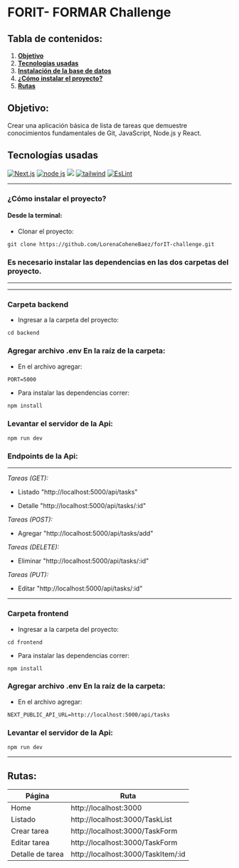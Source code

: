 # FORIT- FORMAR Challenge

## Tabla de contenidos:

1. **[Objetivo](#objetivo)**
1. **[Tecnologías usadas](#tecnologías-usadas)**
1. **[Instalación de la base de datos](#instalación-de-la-base-de-datos)**
1. **[¿Cómo instalar el proyecto?](#cómo-instalar-el-proyecto)**
1. **[Rutas](#rutas)**

## Objetivo:

Crear una aplicación básica de lista de tareas que demuestre conocimientos fundamentales de Git, JavaScript, Node.js y React.

## Tecnologías usadas

<p align="left">
<!–– Next ––>
<a href="https://nextjs.org/" target="_blank" data-bs-toggle="tooltip" title="Next.js"> <img src="https://img.shields.io/badge/next%20js-000000?style=for-the-badge&logo=nextdotjs&logoColor=white" alt="Next.js"/></a>
<!–– NODE JS ––>
<a href="https://img.shields.io/badge/Node.js-339933?style=for-the-badge&logo=nodedotjs&logoColor=white" target="_blank" data-bs-toggle="tooltip" title="node js"> <img src="https://img.shields.io/badge/Node.js-339933?style=for-the-badge&logo=nodedotjs&logoColor=white" alt="node js"/></a>
<!-- EXPRESS -->
<a href="https://developer.mozilla.org/es/docs/Learn/Server-side/Express_Nodejs/Introduction" alt="Express Js" data-bs-toggle="tooltip" title="EXPRESS" ><img src= "https://img.shields.io/badge/Express.js-000000?style=for-the-badge&logo=express&logoColor=white" /></a>
<!–– TAILWIND ––>
<a href="https://tailwindcss.com/" target="_blank" data-bs-toggle="tooltip" title="tailwind"> <img src="https://img.shields.io/badge/Tailwind_CSS-38B2AC?style=for-the-badge&logo=tailwind-css&logoColor=white" alt="tailwind"/></a>
<a href="https://eslint.org/" target="_blank" data-bs-toggle="tooltip" title="EsLint"> <img src="https://img.shields.io/badge/eslint-3A33D1?style=for-the-badge&logo=eslint&logoColor=white" alt="EsLint"/></a>

  </p>
  
***

### ¿Cómo instalar el proyecto?

#### Desde la terminal:

- Clonar el proyecto:
````
git clone https://github.com/LorenaCoheneBaez/forIT-challenge.git
````
### Es necesario instalar las dependencias en las dos carpetas del proyecto.

***
***
### **Carpeta backend**

- Ingresar a la carpeta del proyecto: 
````
cd backend
````
### Agregar archivo .env En la raíz de la carpeta: 
- En el archivo agregar: 
````
PORT=5000
````

- Para instalar las dependencias correr: 
````
npm install
````
### Levantar el servidor de la Api: 
````
npm run dev
````
### Endpoints de la Api:

***
*Tareas (GET):*
- Listado "http://localhost:5000/api/tasks"

- Detalle "http://localhost:5000/api/tasks/:id"

*Tareas (POST):*
- Agregar "http://localhost:5000/api/tasks/add"

*Tareas (DELETE):*
- Eliminar "http://localhost:5000/api/tasks/:id"

*Tareas (PUT):*
- Editar "http://localhost:5000/api/tasks/:id"

***
### **Carpeta frontend**

- Ingresar a la carpeta del proyecto: 
````
cd frontend
````
- Para instalar las dependencias correr: 
````
npm install
````
### Agregar archivo .env En la raíz de la carpeta: 
- En el archivo agregar: 
````
NEXT_PUBLIC_API_URL=http://localhost:5000/api/tasks
````

### Levantar el servidor de la Api: 
````
npm run dev
````

***

## Rutas:

|Página|Ruta|
|--------|--------|
|   Home    |   http://localhost:3000|
|    Listado    |    http://localhost:3000/TaskList    |
|   Crear tarea    |    http://localhost:3000/TaskForm    |
|    Editar tarea   |    http://localhost:3000/TaskForm  |
|    Detalle de tarea    |   http://localhost:3000/TaskItem/:id    |

                                          